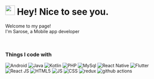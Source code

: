 <h1><img src="https://emojis.slackmojis.com/emojis/images/1531849430/4246/blob-sunglasses.gif?1531849430" width="30"/> Hey! Nice to see you.</h1>


<p>Welcome to my page! </br> I'm Sarose, a Mobile app developer </p> <br/>
<h3>Things I code with</h3>
<p>
  <img alt="Android" src="https://img.shields.io/badge/-React-45b8d8?style=flat-square&logo=react&logoColor=white" />
  <img alt="Java" src="https://img.shields.io/badge/-Webpack-8DD6F9?style=flat-square&logo=webpack&logoColor=white" /> 
  <img alt="Kotlin" src="https://img.shields.io/badge/-Webpack-8DD6F9?style=flat-square&logo=webpack&logoColor=white" /> 
  <img alt="PHP" src="https://img.shields.io/badge/-Webpack-8DD6F9?style=flat-square&logo=webpack&logoColor=white" /> 
  <img alt="MySql" src="https://img.shields.io/badge/-Webpack-8DD6F9?style=flat-square&logo=webpack&logoColor=white" /> 
  <img alt="React Native" src="https://img.shields.io/badge/-Webpack-8DD6F9?style=flat-square&logo=webpack&logoColor=white" /> 
  <img alt="Flutter" src="https://img.shields.io/badge/-Webpack-8DD6F9?style=flat-square&logo=webpack&logoColor=white" /> 
  <img alt="React JS" src="https://img.shields.io/badge/-Webpack-8DD6F9?style=flat-square&logo=webpack&logoColor=white" /> 
  <img alt="HTML5" src="https://img.shields.io/badge/-Webpack-8DD6F9?style=flat-square&logo=webpack&logoColor=white" /> 
  <img alt="JS" src="https://img.shields.io/badge/-Webpack-8DD6F9?style=flat-square&logo=webpack&logoColor=white" /> 
  <img alt="CSS" src="https://img.shields.io/badge/-Webpack-8DD6F9?style=flat-square&logo=webpack&logoColor=white" /> 
    <img alt="redux" src="https://img.shields.io/badge/-Redux-764ABC?style=flat-square&logo=redux&logoColor=white" />
  <img alt="github actions" src="https://img.shields.io/badge/-Github_Actions-2088FF?style=flat-square&logo=github-actions&logoColor=white" />

 </p>
